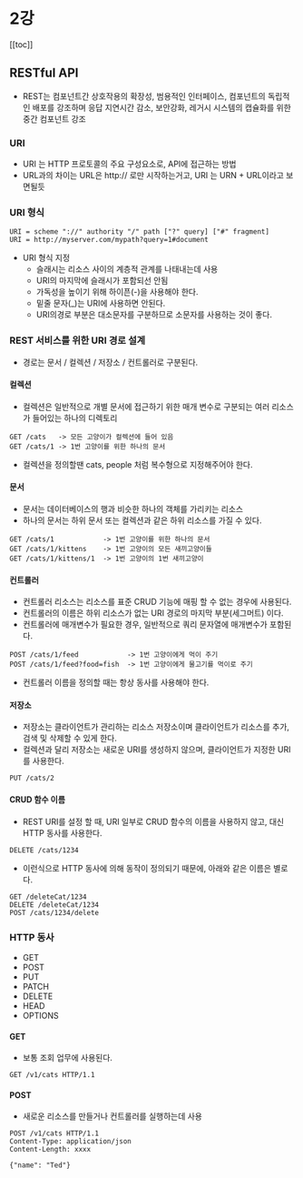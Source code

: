 # 2강
[[toc]]

## RESTful API
- REST는 컴포넌트간 상호작용의 확장성, 범용적인 인터페이스, 컴포넌트의 독립적인 배포를 강조하며 응답 지연시간 감소, 보안강화, 레거시 시스템의 캡슐화를 위한 중간 컴포넌트 강조

### URI
- URI 는 HTTP 프로토콜의 주요 구성요소로, API에 접근하는 방법
- URL과의 차이는 URL은 http:// 로만 시작하는거고, URI 는 URN + URL이라고 보면될듯

### URI 형식

```
URI = scheme "://" authority "/" path ["?" query] ["#" fragment]
URI = http://myserver.com/mypath?query=1#document
```

- URI 형식 지정
    - 슬래시는 리소스 사이의 계층적 관계를 나태내는데 사용
    - URI의 마지막에 슬래시가 포함되선 안됨
    - 가독성을 높이기 위해 하이픈(-)을 사용해야 한다.
    - 밑줄 문자(_)는 URI에 사용하면 안된다.
    - URI의경로 부분은 대소문자를 구분하므로 소문자를 사용하는 것이 좋다.

### REST 서비스를 위한 URI 경로 설계
- 경로는 문서 / 컬렉션 / 저장소 / 컨트롤러로 구분된다.

#### 컬렉션
- 컬렉션은 일반적으로 개별 문서에 접근하기 위한 매개 변수로 구분되는 여러 리소스가 들어있는 하나의 디렉토리

```
GET /cats   -> 모든 고양이가 컬렉션에 들어 있음
GET /cats/1 -> 1번 고양이를 위한 하나의 문서
```

- 컬렉션을 정의할땐 cats, people 처럼 복수형으로 지정해주어야 한다.

#### 문서
- 문서는 데이터베이스의 행과 비슷한 하나의 객체를 가리키는 리소스
- 하나의 문서는 하위 문서 또는 컬렉션과 같은 하위 리소스를 가질 수 있다.

```
GET /cats/1            -> 1번 고양이를 위한 하나의 문서
GET /cats/1/kittens    -> 1번 고양이의 모든 새끼고양이들
GET /cats/1/kittens/1  -> 1번 고양이의 1번 새끼고양이
```

#### 컨트롤러
- 컨트롤러 리소스는 리소스를 표준 CRUD 기능에 매핑 할 수 없는 경우에 사용된다.
- 컨트롤러의 이름은 하위 리소스가 없는 URI 경로의 마지막 부분(세그머트) 이다.
- 컨트롤러에 매개변수가 필요한 경우, 일반적으로 쿼리 문자열에 매개변수가 포함된다.

```
POST /cats/1/feed            -> 1번 고양이에게 먹이 주기
POST /cats/1/feed?food=fish  -> 1번 고양이에게 물고기를 먹이로 주기
```

- 컨트롤러 이름을 정의할 때는 항상 동사를 사용해야 한다.

#### 저장소
- 저장소는 클라이언트가 관리하는 리소스 저장소이며 클라이언트가 리소스를 추가, 검색 및 삭제할 수 있게 한다.
- 컬렉션과 달리 저장소는 새로운 URI를 생성하지 않으며, 클라이언트가 지정한 URI를 사용한다.

```
PUT /cats/2
```

#### CRUD 함수 이름
- REST URI를 설정 할 때, URI 일부로 CRUD 함수의 이름을 사용하지 않고, 대신 HTTP 동사를 사용한다.

```
DELETE /cats/1234
```

- 이런식으로 HTTP 동사에 의해 동작이 정의되기 때문에, 아래와 같은 이름은 별로다.

```
GET /deleteCat/1234
DELETE /deleteCat/1234
POST /cats/1234/delete
```

### HTTP 동사
- GET
- POST
- PUT
- PATCH
- DELETE
- HEAD
- OPTIONS

#### GET
- 보통 조회 업무에 사용된다.

```
GET /v1/cats HTTP/1.1
```

#### POST
- 새로운 리소스를 만들거나 컨트롤러를 실행하는데 사용

```
POST /v1/cats HTTP/1.1
Content-Type: application/json
Content-Length: xxxx

{"name": "Ted"}
```